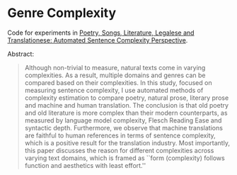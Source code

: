 # Genre Complexity

Code for experiments in [Poetry, Songs, Literature, Legalese and Translationese: Automated Sentence Complexity Perspective](https://vilda.net/papers/automated_sentence_complexity_perspective.pdf).

Abstract:

> Although non-trivial to measure, natural texts come in varying complexities.
> As a result, multiple domains and genres can be compared based on their complexities.
> In this study, focused on measuring sentence complexity, I use automated methods of complexity estimation to compare poetry, natural prose, literary prose and machine and human translation.
> The conclusion is that old poetry and old literature is more complex than their modern counterparts, as measured by language model complexity, Flesch Reading Ease and syntactic depth.
> Furthermore, we observe that machine translations are faithful to human references in terms of sentence complexity, which is a positive result for the translation industry.
> Most importantly, this paper discusses the reason for different complexities across varying text domains, which is framed as ``form (complexity) follows function and aesthetics with least effort.''
